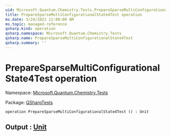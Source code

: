 ```yaml
---
uid: Microsoft.Quantum.Chemistry.Tests.PrepareSparseMultiConfigurationalState4Test
title: PrepareSparseMultiConfigurationalState4Test operation
ms.date: 3/24/2021 12:00:00 AM
ms.topic: managed-reference
qsharp.kind: operation
qsharp.namespace: Microsoft.Quantum.Chemistry.Tests
qsharp.name: PrepareSparseMultiConfigurationalState4Test
qsharp.summary: ''
---
```


# PrepareSparseMultiConfigurationalState4Test operation

Namespace: [Microsoft.Quantum.Chemistry.Tests](xref:Microsoft.Quantum.Chemistry.Tests)

Package: [QSharpTests](https://nuget.org/packages/QSharpTests)




```qsharp
operation PrepareSparseMultiConfigurationalState4Test () : Unit
```


## Output : [Unit](xref:microsoft.quantum.lang-ref.unit)

